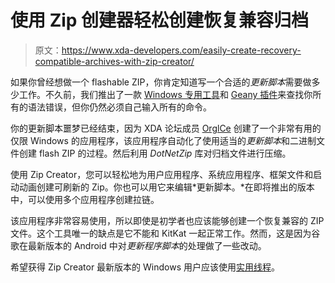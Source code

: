 # 使用 Zip 创建器轻松创建恢复兼容归档

> 原文：<https://www.xda-developers.com/easily-create-recovery-compatible-archives-with-zip-creator/>

如果你曾经想做一个 flashable ZIP，你肯定知道写一个合适的*更新脚本*需要做多少工作。不久前，我们推出了一款 [Windows 专用工具](http://www.xda-developers.com/android/fix-edify-syntax-errors-with-edisense-code-editor/)和 [Geany 插件](http://www.xda-developers.com/android/check-edify-syntax-on-every-os-with-geany-plugin/)来查找你所有的语法错误，但你仍然必须自己输入所有的命令。

你的更新脚本噩梦已经结束，因为 XDA 论坛成员 [OrglCe](http://forum.xda-developers.com/member.php?u=5182342) 创建了一个非常有用的仅限 Windows 的应用程序，该应用程序自动化了使用适当的*更新脚本*和二进制文件创建 flash ZIP 的过程。然后利用 *DotNetZip* 库对归档文件进行压缩。

使用 Zip Creator，您可以轻松地为用户应用程序、系统应用程序、框架文件和启动动画创建可刷新的 Zip。你也可以用它来编辑*更新脚本。*在即将推出的版本中，可以使用多个应用程序创建拉链。

该应用程序非常容易使用，所以即使是初学者也应该能够创建一个恢复兼容的 ZIP 文件。这个工具唯一的缺点是它不能和 KitKat 一起正常工作。然而，这是因为谷歌在最新版本的 Android 中对*更新程序脚本*的处理做了一些改动。

希望获得 Zip Creator 最新版本的 Windows 用户应该使用[实用线程](http://forum.xda-developers.com/showthread.php?t=2629989)。